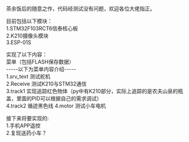 茶余饭后的随意之作，代码经测试没有问题，欢迎各位大佬指正。     
    
目前包括以下模块：   
1.STM32F103RCT6信泰核心板     
2.K210摄像头模块    
3.ESP-01S   
   
实现了以下内容：   
菜单（包括FLASH保存数据）   
-----以下为菜单内容介绍-----   
1.srv_text   测试舵机   
2.Receive    测试K210与STM32通信    
3.track1      实现追踪红色物体（py中有K210部分，实际上追踪的是农夫山泉的瓶盖，里面的PID可以根据自己的需求调试）  
4.track2     循迹黑色线
4.motor      测试小车电机    
   
接下来将要实现的:   
1.手机APP遥控   
2.复现送药小车？
   
